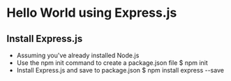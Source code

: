 # Hello World using Express.js

## Install Express.js

- Assuming you've already installed Node.js
- Use the npm init command to create a package.json file
	$ npm init
- Install Express.js and save to package.json
	$ npm install express --save

